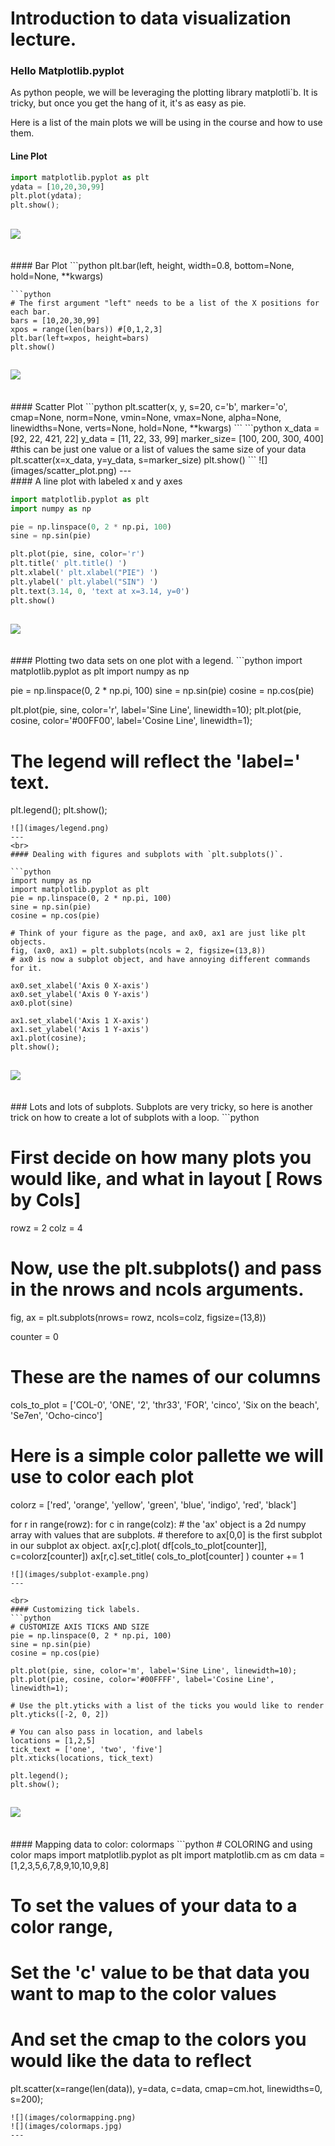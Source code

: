 # Introduction to data visualization lecture.  

### Hello Matplotlib.pyplot
As python people, we will be leveraging the plotting library matplotli`b.  It is tricky, but once you get the hang of it, it's as easy as pie.  

Here is a list of the main plots we will be using in the course and how to use them.  
#### Line Plot

```python
import matplotlib.pyplot as plt
ydata = [10,20,30,99]
plt.plot(ydata);
plt.show();
```

![](images/line_plot.png)
---
<br>
#### Bar Plot
```python
plt.bar(left, height, width=0.8, bottom=None, hold=None, **kwargs)

```
```python
# The first argument "left" needs to be a list of the X positions for each bar.  
bars = [10,20,30,99]
xpos = range(len(bars)) #[0,1,2,3]
plt.bar(left=xpos, height=bars)
plt.show()
```
![](images/bar_plot.png)
---
<br>
#### Scatter Plot
```python
plt.scatter(x, y, s=20, c='b', marker='o', cmap=None, norm=None, vmin=None, vmax=None, alpha=None, linewidths=None, verts=None, hold=None, **kwargs)
```
```python
x_data = [92, 22, 421, 22]
y_data = [11, 22, 33, 99]
marker_size= [100, 200, 300, 400] #this can be just one value or a list of values the same size of your data
plt.scatter(x=x_data, y=y_data, s=marker_size)
plt.show()
```
![](images/scatter_plot.png)
---
<br>
#### A line plot with labeled x and y axes

```python
import matplotlib.pyplot as plt
import numpy as np

pie = np.linspace(0, 2 * np.pi, 100)
sine = np.sin(pie)

plt.plot(pie, sine, color='r')
plt.title(' plt.title() ')
plt.xlabel(' plt.xlabel("PIE") ')
plt.ylabel(' plt.ylabel("SIN") ')
plt.text(3.14, 0, 'text at x=3.14, y=0')
plt.show()
```
![](images/axes_labels.png)
---

<br>
#### Plotting two data sets on one plot with a legend.
```python
import matplotlib.pyplot as plt
import numpy as np

pie = np.linspace(0, 2 * np.pi, 100)
sine = np.sin(pie)
cosine = np.cos(pie)

plt.plot(pie, sine, color='r', label='Sine Line', linewidth=10);
plt.plot(pie, cosine, color='#00FF00', label='Cosine Line', linewidth=1);
# The legend will reflect the 'label=' text.
plt.legend();
plt.show();
```
![](images/legend.png)
---
<br>
#### Dealing with figures and subplots with `plt.subplots()`.

```python
import numpy as np
import matplotlib.pyplot as plt
pie = np.linspace(0, 2 * np.pi, 100)
sine = np.sin(pie)
cosine = np.cos(pie)

# Think of your figure as the page, and ax0, ax1 are just like plt objects.
fig, (ax0, ax1) = plt.subplots(ncols = 2, figsize=(13,8))
# ax0 is now a subplot object, and have annoying different commands for it.

ax0.set_xlabel('Axis 0 X-axis')
ax0.set_ylabel('Axis 0 Y-axis')
ax0.plot(sine)

ax1.set_xlabel('Axis 1 X-axis')
ax1.set_ylabel('Axis 1 Y-axis')
ax1.plot(cosine);
plt.show();
```
![](images/figure_1.png)
---
<br>
### Lots and lots of subplots.
Subplots are very tricky, so here is another trick on how to create a lot of subplots with a loop.
```python

# First decide on how many plots you would like, and what in layout [ Rows by Cols]
rowz = 2
colz = 4

# Now, use the plt.subplots() and pass in the nrows and ncols arguments.
fig, ax = plt.subplots(nrows= rowz, ncols=colz, figsize=(13,8))


counter = 0
# These are the names of our columns
cols_to_plot = ['COL-0', 'ONE', '2', 'thr33', 'FOR', 'cinco', 'Six on the beach', 'Se7en', 'Ocho-cinco']

# Here is a simple color pallette we will use to color each plot
colorz = ['red', 'orange', 'yellow', 'green', 'blue', 'indigo', 'red', 'black']

for r in range(rowz):
    for c in range(colz):
        # the 'ax' object is a 2d numpy array with values that are subplots.
        # therefore to ax[0,0] is the first subplot in our subplot ax object.
        ax[r,c].plot( df[cols_to_plot[counter]], c=colorz[counter])
        ax[r,c].set_title( cols_to_plot[counter] )
        counter += 1
```
![](images/subplot-example.png)
---

<br>
#### Customizing tick labels.
```python
# CUSTOMIZE AXIS TICKS AND SIZE
pie = np.linspace(0, 2 * np.pi, 100)
sine = np.sin(pie)
cosine = np.cos(pie)

plt.plot(pie, sine, color='m', label='Sine Line', linewidth=10);
plt.plot(pie, cosine, color='#00FFFF', label='Cosine Line', linewidth=1);

# Use the plt.yticks with a list of the ticks you would like to render
plt.yticks([-2, 0, 2])

# You can also pass in location, and labels
locations = [1,2,5]
tick_text = ['one', 'two', 'five']
plt.xticks(locations, tick_text)

plt.legend();
plt.show();
```
![](images/custom_ticks.png)
---

<br>
#### Mapping data to color: colormaps
```python
# COLORING and using color maps
import matplotlib.pyplot as plt
import matplotlib.cm as cm
data = [1,2,3,5,6,7,8,9,10,10,9,8]

# To set the values of your data to a color range,
# Set the 'c' value to be that data you want to map to the color values
# And set the cmap to the colors you would like the data to reflect
plt.scatter(x=range(len(data)), y=data, c=data, cmap=cm.hot, linewidths=0, s=200);
```
![](images/colormapping.png)
![](images/colormaps.jpg)
---
